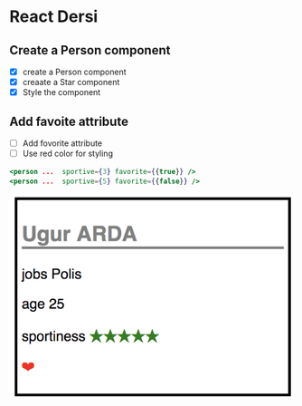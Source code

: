 # React Dersi

## Create a Person component

- [x] create a Person component
- [x] creaate a Star component
- [x] Style the component

## Add favoite attribute

- [ ] Add fovorite attribute
- [ ] Use red color for styling

```jsx
<person ...  sportive={3} favorite={{true}} />
<person ...  sportive={5} favorite={{false}} />
```

![](docs/favorite-example.png)
